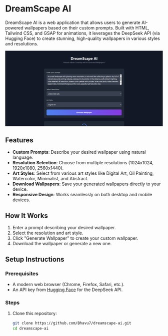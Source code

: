 # DreamScape AI

DreamScape AI is a web application that allows users to generate AI-powered wallpapers based on their custom prompts. Built with HTML, Tailwind CSS, and GSAP for animations, it leverages the DeepSeek API (via Hugging Face) to create stunning, high-quality wallpapers in various styles and resolutions.

![Project Screenshot](Dreamscape.png) <!-- Replace with your actual screenshot URL -->

## Features

- **Custom Prompts**: Describe your desired wallpaper using natural language.
- **Resolution Selection**: Choose from multiple resolutions (1024x1024, 1920x1080, 2560x1440).
- **Art Styles**: Select from various art styles like Digital Art, Oil Painting, Watercolor, Minimalist, and Abstract.
- **Download Wallpapers**: Save your generated wallpapers directly to your device.
- **Responsive Design**: Works seamlessly on both desktop and mobile devices.

## How It Works

1. Enter a prompt describing your desired wallpaper.
2. Select the resolution and art style.
3. Click "Generate Wallpaper" to create your custom wallpaper.
4. Download the wallpaper or generate a new one.

## Setup Instructions

### Prerequisites

- A modern web browser (Chrome, Firefox, Safari, etc.).
- An API key from [Hugging Face](https://huggingface.co/) for the DeepSeek API.

### Steps

1. Clone this repository:
   ```bash
   git clone https://github.com/Bhavu7/dreamscape-ai.git
   cd dreamscape-ai

